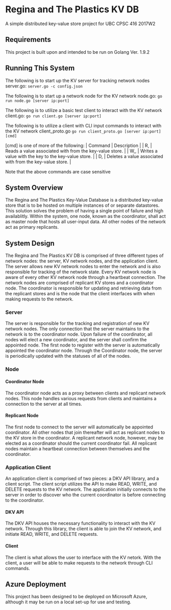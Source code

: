 # Regina and The Plastics KV DB
A simple distributed key-value store project for UBC CPSC 416 2017W2

## Requirements
This project is built upon and intended to be run on Golang Ver. 1.9.2

## Running This System
The following is to start up the KV server for tracking network nodes
server.go: `server.go -c config.json`

The following is to start up a network node for the KV network
node.go: `go run node.go [server ip:port]`

The following is to utilize a basic test client to interact with the KV network
client.go: `go run client.go [server ip:port]`

The following is to utilize a client with CLI input commands to interact with the KV network
client_proto.go `go run client_proto.go [server ip:port] [cmd]`

[cmd] is one of more of the following:
| Command | Description |
| R,<key> | Reads a value associated with <key> from the key-value store. |
| W,<key>,<value> | Writes a value <value> with the key <key> to the key-value store. | 
| D,<key> | Deletes a value associated with <key> from the key-value store. |

Note that the above commands are case sensitive

## System Overview
The Regina and The Plastics Key-Value Database is a distributed key-value store that is to be hosted on multiple instances of or separate datastores. This solution solves the problem of having a single point of failure and high availablitly. Within the system, one node, known as the coordinator, shall act as master node that hosts all user-input data. All other nodes of the network act as primary replicants.

## System Design
The Regina and The Plastics KV DB is comprised of three different types of network nodes: the server, KV network nodes, and the application client.  The server allows new KV network nodes to enter the network and is also responsible for tracking of the network state. Every KV network node is aware of every other KV network node through a heartbeat connection. The network nodes are comprised of replicant KV stores and a coordinator node. The coordinator is responsible for updating and retrieving data from the replicant stores and is the node that the client interfaces with when making requests to the network.

### Server
The server is responsible for the tracking and registration of new KV network nodes. The only connection that the server maintains to the network is to the coordinator node. Upon failure of the coordinator, all nodes will elect a new coordinator, and the server shall confirm the appointed node. The first node to register with the server is automatically appointed the coordinator node. Through the Coordinator node, the server is periodically updated with the statuses of all of the nodes.

### Node
#### Coordinator Node
The coordinator node acts as a proxy between clients and replicant network nodes. This node handles various requests from clients and maintains a connection to the server at all times.

#### Replicant Node
The first node to connect to the server will automatically be appointed coordinator. All other nodes that join thereafter will act as replicant nodes to the KV store in the coordinator. A replicant network node, however, may be elected as a coordinator should the current coordinator fail. All replicant nodes maintain a heartbeat connection between themselves and the coordinator.

### Application Client
An application client is comprised of two pieces: a DKV API library, and a client script. The client script utilizes the API to make READ, WRITE, and DELETE requests to the KV network. The application initially connects to the server in order to discover who the current coordinator is before connecting to the coordinator. 

#### DKV API
The DKV API houses the necessary functionality to interact with the KV network. Through this library, the client is able to join the KV network, and initiate READ, WRITE, and DELETE requests.

#### Client
The client is what allows the user to interface with the KV netork. With the client, a user will be able to make requests to the network through CLI commands.

## Azure Deployment
This project has been designed to be deployed on Microsoft Azure, although it may be run on a local set-up for use and testing.